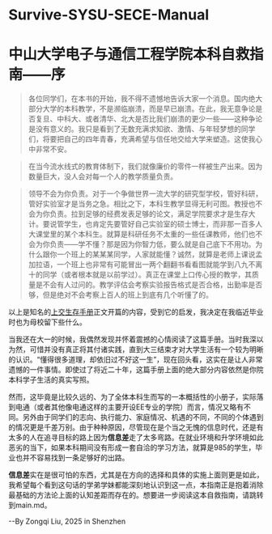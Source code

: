 # Survive-SYSU-SECE-Manual
# 中山大学电子与通信工程学院本科自救指南——序
>各位同学们，在本书的开始，我不得不遗憾地告诉大家一个消息。国内绝大部分大学的本科教学，不是濒临崩溃，而是早已崩溃。在此，我无意争论是否复旦、中科大、或者清华、北大是否比我们崩溃的更少一些——这种争论是没有意义的。我只是看到了无数充满求知欲、激情、与年轻梦想的同学们，将要把自己的四年青春，充满希望与信任地交给大学来塑造。这使我心中非常不安。

>在当今流水线式的教育体制下，我们就像廉价的零件一样被生产出来。因为数量巨大，没人会对每一个人的教学质量负责。

>领导不会为你负责。对于一个争做世界一流大学的研究型学校，管好科研，管好实验室才是当务之急。相比之下，本科生教学显得无利可图。教授也不会为你负责。拉到足够的经费发表足够的论文，满足学院要求才是生存大计。要说管学生，也肯定先要管好自己实验室的硕士博士，而非那一百多人大课堂里的某个本科生。就算是科研任务不太重的一些任课教师，他们也不会为你负责——学不懂？那是因为你智力低，要么就是自己底下不用功。为什么跟你一个班上的某某某同学，人家就能懂？诚然，就算是老师上课说孟加拉语，一个班上也非常有可能冒出一两个翻翻书看看图就能学到八九不离十的同学（或者根本就是以前学过）。真正在课堂上口传心授的教学，其质量是不会有人过问的。教学评估会考察实验报告格式是否合格，出勤率是否够，但是绝对不会考察上百人的班上到底有几个听懂了的。

以上是知名的[上交生存手册](https://survivesjtu.gitbook.io/survivesjtumanual/)正文开篇的内容，受到它的启发，我决定在我临近毕业时也为母校留下些什么。

当我还在大一的时候，我偶然发现并怀着震撼的心情阅读了这篇手册。当时我深以为然，可惜并没有真正将其付诸实践，直到大三结束才对大学生活有一个较为明晰的认识。“懂得很多道理，却依旧过不好这一生”，现在回头看，这实在是让人非常遗憾的一件事情。即使过了将近二十年，这篇手册上面的绝大部分内容依然是你院本科学子生活的真实写照。

然而，这毕竟是比较久远的、为了全体本科生而写的一本概括性的小册子，实际落到电通（或者其他像电通这样的主要开设EE专业的学院）而言，情况又略有不同。另外由于同学们的志向、执行能力、家庭情况、机遇的不同，不同的个体遇到的情况更是千差万别。由于种种原因，尽管现在是个当之无愧的信息时代，还是有太多的人在追寻目标的路上因为**信息差**走了太多弯路。在就业环境和升学环境如此恶劣的当下，如果本科期间没有形成一套自洽的学习方法，就算是985的学生，毕业也并不容易找到一条足够好的出路。

**信息差**实在是很可怕的东西，尤其是在方向的选择和具体的实施上面则更是如此，我希望每个看到这句话的学弟学妹都能深刻地认识到这一点，本指南正是抱着消除最基础的方法论上面的认知差距而存在的。想要进一步阅读这本自救指南，请跳转到main.md。





--By Zongqi Liu, 2025 in Shenzhen
